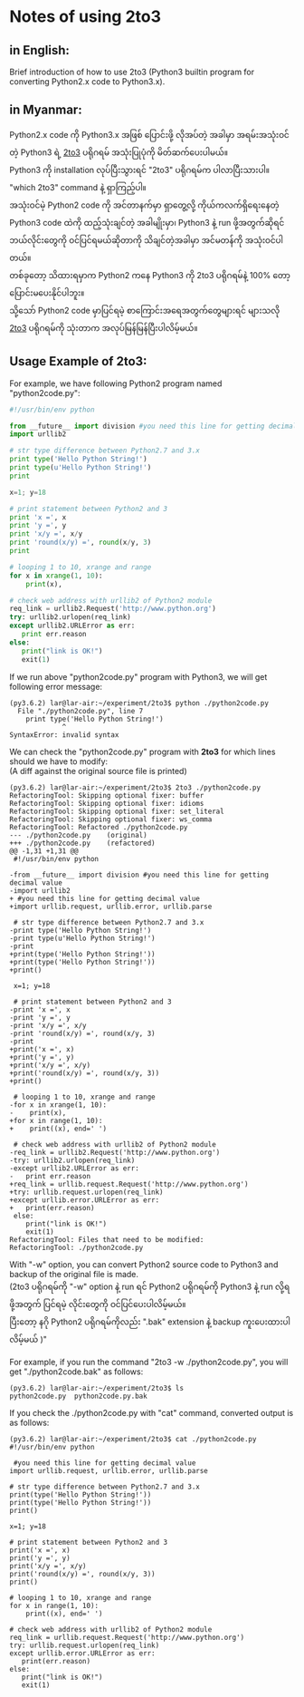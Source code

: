 # Notes of using 2to3

## in English:
Brief introduction of how to use 2to3 (Python3 builtin program for converting Python2.x code to Python3.x).

## in Myanmar:
Python2.x code ကို Python3.x အဖြစ် ပြောင်းဖို့ လိုအပ်တဲ့ အခါမှာ အရမ်းအသုံးဝင်တဲ့ Python3 ရဲ့ [2to3](https://docs.python.org/2/library/2to3.html) ပရိုဂရမ် အသုံးပြုပုံကို မိတ်ဆက်ပေးပါမယ်။  
Python3 ကို installation လုပ်ပြီးသွားရင် "2to3" ပရိုဂရမ်က ပါလာပြီးသားပါ။ "which 2to3" command နဲ့ ရှာကြည့်ပါ။    
အသုံးဝင်မဲ့ Python2 code ကို အင်တာနက်မှာ ရှာတွေ့လို့ ကိုယ်ကလက်ရှိရေးနေတဲ့ Python3 code ထဲကို ထည့်သုံးချင်တဲ့ အခါမျိုးမှာ၊ Python3 နဲ့ run ဖို့အတွက်ဆိုရင် ဘယ်လိုင်းတွေကို ဝင်ပြင်ရမယ်ဆိုတာကို သိချင်တဲ့အခါမှာ အင်မတန်ကို အသုံးဝင်ပါတယ်။  
တစ်ခုတော့ သိထားရမှာက Python2 ကနေ Python3 ကို 2to3 ပရိုဂရမ်နဲ့ 100% တော့ ပြောင်းမပေးနိုင်ပါဘူး။  
သို့သော် Python2 code မှာပြင်ရမဲ့ စာကြောင်းအရေအတွက်တွေများရင် များသလို [2to3](https://docs.python.org/2/library/2to3.html) ပရိုဂရမ်ကို သုံးတာက အလုပ်မြန်မြန်ပြီးပါလိမ့်မယ်။  

## Usage Example of 2to3:  
For example, we have following Python2 program named "python2code.py":  

```python
#!/usr/bin/env python

from __future__ import division #you need this line for getting decimal value
import urllib2

# str type difference between Python2.7 and 3.x
print type('Hello Python String!')
print type(u'Hello Python String!')
print

x=1; y=18

# print statement between Python2 and 3
print 'x =', x
print 'y =', y
print 'x/y =', x/y
print 'round(x/y) =', round(x/y, 3)
print

# looping 1 to 10, xrange and range
for x in xrange(1, 10):
    print(x),

# check web address with urllib2 of Python2 module
req_link = urllib2.Request('http://www.python.org')
try: urllib2.urlopen(req_link)
except urllib2.URLError as err:
   print err.reason
else:
   print("link is OK!")
   exit(1)

```

If we run above "python2code.py" program with Python3, we will get following error message:

```
(py3.6.2) lar@lar-air:~/experiment/2to3$ python ./python2code.py 
  File "./python2code.py", line 7
    print type('Hello Python String!')
             ^
SyntaxError: invalid syntax
```

We can check the "python2code.py" program with **2to3** for which lines should we have to modify:  
(A diff against the original source file is printed)  

```
(py3.6.2) lar@lar-air:~/experiment/2to3$ 2to3 ./python2code.py 
RefactoringTool: Skipping optional fixer: buffer
RefactoringTool: Skipping optional fixer: idioms
RefactoringTool: Skipping optional fixer: set_literal
RefactoringTool: Skipping optional fixer: ws_comma
RefactoringTool: Refactored ./python2code.py
--- ./python2code.py	(original)
+++ ./python2code.py	(refactored)
@@ -1,31 +1,31 @@
 #!/usr/bin/env python
 
-from __future__ import division #you need this line for getting decimal value
-import urllib2
+ #you need this line for getting decimal value
+import urllib.request, urllib.error, urllib.parse
 
 # str type difference between Python2.7 and 3.x
-print type('Hello Python String!')
-print type(u'Hello Python String!')
-print
+print(type('Hello Python String!'))
+print(type('Hello Python String!'))
+print()
 
 x=1; y=18
 
 # print statement between Python2 and 3
-print 'x =', x
-print 'y =', y
-print 'x/y =', x/y
-print 'round(x/y) =', round(x/y, 3)
-print
+print('x =', x)
+print('y =', y)
+print('x/y =', x/y)
+print('round(x/y) =', round(x/y, 3))
+print()
 
 # looping 1 to 10, xrange and range
-for x in xrange(1, 10):
-    print(x),
+for x in range(1, 10):
+    print((x), end=' ')
 
 # check web address with urllib2 of Python2 module
-req_link = urllib2.Request('http://www.python.org')
-try: urllib2.urlopen(req_link)
-except urllib2.URLError as err:
-   print err.reason   
+req_link = urllib.request.Request('http://www.python.org')
+try: urllib.request.urlopen(req_link)
+except urllib.error.URLError as err:
+   print(err.reason)   
 else:
    print("link is OK!")
    exit(1)
RefactoringTool: Files that need to be modified:
RefactoringTool: ./python2code.py
```

With "-w" option, you can convert Python2 source code to Python3 and backup of the original file is made.  
(2to3 ပရိုဂရမ်ကို "-w" option နဲ့ run ရင် Python2 ပရိုဂရမ်ကို Python3 နဲ့ run လို့ရဖို့အတွက် ပြင်ရမဲ့ လိုင်းတွေကို ဝင်ပြင်ပေးပါလိမ့်မယ်။  
ပြီးတော့ နဂို Python2 ပရိုဂရမ်ကိုလည်း ".bak" extension နဲ့ backup ကူးပေးထားပါလိမ့်မယ် )"  

For example, if you run the command "2to3 -w ./python2code.py", you will get "./python2code.bak" as follows:  

```
(py3.6.2) lar@lar-air:~/experiment/2to3$ ls
python2code.py  python2code.py.bak
```

If you check the ./python2code.py with "cat" command, converted output is as follows:  

```
(py3.6.2) lar@lar-air:~/experiment/2to3$ cat ./python2code.py
#!/usr/bin/env python

 #you need this line for getting decimal value
import urllib.request, urllib.error, urllib.parse

# str type difference between Python2.7 and 3.x
print(type('Hello Python String!'))
print(type('Hello Python String!'))
print()

x=1; y=18

# print statement between Python2 and 3
print('x =', x)
print('y =', y)
print('x/y =', x/y)
print('round(x/y) =', round(x/y, 3))
print()

# looping 1 to 10, xrange and range
for x in range(1, 10):
    print((x), end=' ')

# check web address with urllib2 of Python2 module
req_link = urllib.request.Request('http://www.python.org')
try: urllib.request.urlopen(req_link)
except urllib.error.URLError as err:
   print(err.reason)   
else:
   print("link is OK!")
   exit(1)
```
